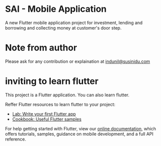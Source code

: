 # SAI - Mobile Application

A new Flutter mobile application project for investment, lending and borrowing and collecting money at customer's door step.

# Note from author

Please ask for any contribution or explaination at indunil@susinidu.com

# inviting to learn flutter

This project is a Flutter application. You can also learn flutter.

Reffer Flutter resources to learn flutter to your project:

- [Lab: Write your first Flutter app](https://flutter.dev/docs/get-started/codelab)
- [Cookbook: Useful Flutter samples](https://flutter.dev/docs/cookbook)

For help getting started with Flutter, view our
[online documentation](https://flutter.dev/docs), which offers tutorials,
samples, guidance on mobile development, and a full API reference.